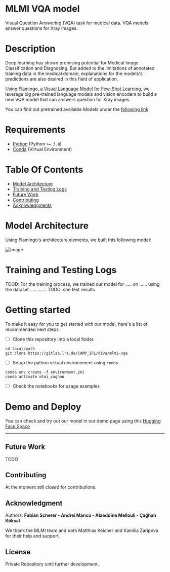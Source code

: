 # MLMI VQA model

Visual Question Answering (VQA) task for medical data. VQA models answer questions for Xray images. 


# Description
Deep learning has shown promising potential for Medical Image Classification and Diagnosing.  But added to the limitations of annotated training data in the medical domain, explanations for the models's predictions are also desired in this field of application.

Using [Flamingo, a Visual Language Model for Few-Shot Learning](https://doi.org/10.48550/ARXIV.2204.14198), we leverage big pre-trained language models and vision encoders to build a new VQA model that can answers question for Xray images.

You can find out pretrained available Models under the [following link](https://drive.google.com/drive/folders/1WYwDez52QNDBsYQPPh5tsSDyV1hs8eJs?usp=sharing)

# Requirements
- [Python](https://www.python.org/downloads/) (Python `>= 3.8`)
- [Conda](https://docs.conda.io/projects/conda/en/latest/user-guide/install/download.html) (Virtual Environment)

# Table Of Contents
-  [Model Architecture](#model-architecture)
-  [Training and Testing Logs](#training-and-testing-logs)
-  [Future Work](#future-work)
-  [Contributing](#contributing)
-  [Acknowledgments](#acknowledgments)


# Model Architecture
Using Flamingo's architecture elements, we built this following model:

![image](https://github.com/thecodebuzz/FileSizePOC/blob/master/TheCodebuzz.png?raw=true)

# Training and Testing Logs
TOOD: For the training process, we trained our model for ..... on ...... using the dataset .............
TODO: soe test results

# Getting started

To make it easy for you to get started with our model, here's a list of recommended next steps:

- [ ] Clone this repository into a local folder.
```
cd local/path
git clone https://gitlab.lrz.de/CAMP_IFL/diva/mlmi-vqa
```
- [ ] Setup the python virtual environement using `conda`.

```
conda env create -f environment.yml
conda activate mlmi_caghan
```
- [ ] Check the notebooks for usage examples


# Demo and Deploy

You can check and try out our model in our demo page using this [Hugging Face Space](https://huggingface.co/spaces/alamellouli/demo-mlmi-vqa)

***

## Future Work
TODO


## Contributing
At the moment still closed for contributions.


## Acknowledgment

Authors: **Fabian Scherer - Andrei Mancu - Alaeddine Mellouli - Çağhan Köksal**

We thank the MLMI team and both Matthias Keicher and Kamilia Zaripova for their help and support.

## License
Private Repository until further development.

